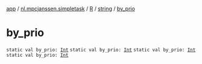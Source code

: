 [app](../../../index.md) / [nl.mpcjanssen.simpletask](../../index.md) / [R](../index.md) / [string](index.md) / [by_prio](.)

# by_prio

`static val by_prio: `[`Int`](https://kotlinlang.org/api/latest/jvm/stdlib/kotlin/-int/index.html)
`static val by_prio: `[`Int`](https://kotlinlang.org/api/latest/jvm/stdlib/kotlin/-int/index.html)
`static val by_prio: `[`Int`](https://kotlinlang.org/api/latest/jvm/stdlib/kotlin/-int/index.html)
`static val by_prio: `[`Int`](https://kotlinlang.org/api/latest/jvm/stdlib/kotlin/-int/index.html)